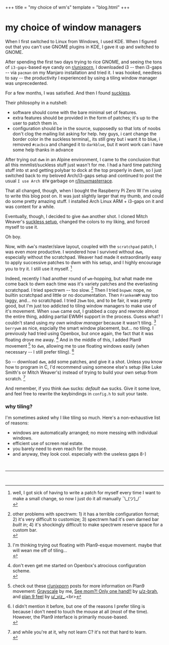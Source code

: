 +++
title = "my choice of wm's"
template = "blog.html"
+++

# my choice of window managers

When I first switched to Linux from Windows, I used KDE. When I figured out
that you can't use GNOME plugins in KDE, I gave it up and switched to GNOME.

After spending the first two days trying to rice GNOME, and seeing the
tons of `i3-gaps`-based eye candy on [r/unixporn](https://old.reddit.com/r/unixporn),
I downloaded i3 -- then i3-gaps -- via `pacman` on my Manjaro installation and tried it.
I was hooked, needless to say -- the productivity I experienced by
using a tiling window manager was unprecedented.

For a few months, I was satisfied. And then I found [suckless](https://suckless.org).

Their philosophy in a nutshell:
- software should come with the bare minimal set of features.
- extra features should be provided in the form of patches; it's up to the
user to patch them in.
- configuration should be in the source, supposedly so that lots of noobs don't
clog the mailing list asking for help. hey guys, i cant change the border
color in the suckless terminal,, its still grey but i want it to blue, i removed `#cacbca` and
changed it to `darkblue`, but it wont work can i have some help thanks in advance

After trying out `dwm` in an Alpine environment, I came to the conclusion that
all this mnmlist/suckless stuff just wasn't for me. I had a hard time patching
stuff into st and getting polybar to dock at the top properly in dwm, so I just
switched back to my beloved Arch/i3-gaps setup and continued to post the usual
`I use Arch BTW` garbage on [r/linuxmasterrace](https://old.reddit.com/r/linuxmasterrace).

That all changed, though, when I bought the Raspberry Pi Zero W I'm using to write
this blog post on. It was just slightly larger that my thumb, and could do some
pretty amazing stuff. I installed Arch Linux ARM + i3-gaps on it and was content
for a while.

Eventually, though, I decided to give `dwm` another shot. I cloned Mitch Weaver's
[suckless setup](https://github.com/mitchweaver/suckless), changed the colors to my liking,
and forced myself to use it.

Oh boy.

Now, with `dwm`'s master/slave layout, coupled with the `scratchpad` patch, I was
even *more* productive. I wondered how I survived without `dwm`, especially without the
scratchpad. Weaver had made it extraordinarily easy to apply successive patches to dwm
with his setup, and I highly encourage you to try it. I still use it myself. [^1]

Indeed, recently I had another round of `wm`-hopping, but what made me come back to dwm
each time was it's variety patches and the everlasting scratchpad. I tried spectrwm -- too slow. [^2]
Then I tried `bspwm`: nope, no builtin scratchpad and little or no documentation.
Then `FrankenWM` way too laggy, and... no scratchpad. I tried `2bwm` too, and to be
fair, it was pretty good, but I'm just too addicted to tiling window managers to
make use of it's movement. When `sowm` came out, I grabbed a copy and rewrote almost the
entire thing, adding partial EWMH support in the process. Guess what? I couldn't stand
using *my own window manager* because it wasn't tiling. [^3] `berrywm` as nice,
espcially the smart window placement, but... no tiling. I previously had tried using
Openbox, but once again, the fact that it was floating drove me away. [^4] And in
the middle of this, I added Plan9 movement [^5] to `dwm`, allowing me to use floating
windows easily (when necessary -- I still prefer tiling). [^6]

So -- download `dwm`, add some patches, and give it a shot. Unless you know how
to program in C, I'd recommend using someone else's setup (like Luke Smith's or Mitch Weaver's)
instead of trying to build your own setup from scratch. [^7]

And remember, if you think `dwm` sucks: *default* `dwm` sucks. Give it some love,
and feel free to rewrite the keybindings in `config.h` to suit your taste.


### why tiling?
I'm sometimes asked why I like tiling so much. Here's a non-exhaustive list of reasons:
- windows are automatically arranged; no more messing with individual windows.
- efficient use of screen real estate.
- you barely need to even reach for the mouse.
- and anyway, they look cool. especially with the useless gaps 8-)

<br><hr/><br>

[^1]: well, I got sick of having to write a patch for myself every time I want to make
a small change, so now I just do it all manually ¯\\\_(ツ)_/¯ <br>
[^2]: other problems with spectrwm: 1) it has a terrible configuration format; 2) it's very
difficult to customize; 3) spectrwm had it's own darned bar *built in*; 4) it's shockingly
difficult to make spectrwm reserve space for a custom bar.<br>
[^3]: I'm thinking trying out floating with Plan9-esque movement. maybe that will wean me
off of tiling...<br>
[^4]: don't even get me started on Openbox's atrocious configuration scheme.<br>
[^5]: check out these [r/unixporn](https://old.reddit.com/r/unixporn) posts for more information on Plan9 movement: [Grayscale](https://old.reddit.com/r/unixporn/comments/e1r3ft/dwm_grayscale/) by me, [See mom?! Only one hand!!](https://old.reddit.com/r/unixporn/comments/dhs0ha/oc_see_mom_only_one_hand/) by [u/z-brah](https://old.reddit.com/u/z-brah), and [plan 9 feel](https://old.reddit.com/r/unixporn/comments/boi3pl/dwm_plan_9_feel/) by [u/\_viz\_](https://old.reddit.com/u/_viz_).<br>
[^6]: I didn't mention it before, but one of the reasons I prefer tiling is because I don't need to touch the mouse at all (most of the time). However, the Plan9 interface is primarily mouse-based.<br>
[^7]: and while you're at it, why not learn C? it's not that hard to learn.<br>
